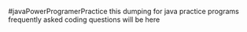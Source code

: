 #javaPowerProgramerPractice
this dumping for java practice programs
frequently asked coding questions will be here
